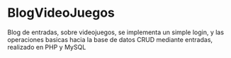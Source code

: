 # BlogVideoJuegos
Blog de entradas, sobre videojuegos, se implementa un simple login, y las operaciones basicas hacia la base de datos CRUD mediante entradas, realizado en PHP y MySQL 
